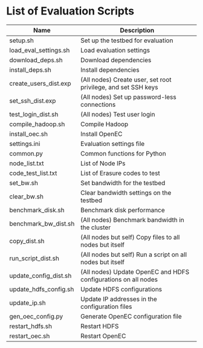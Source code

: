 # List of Evaluation Scripts

| Name | Description |
| ------ | ------ |
| setup.sh | Set up the testbed for evaluation |
| load_eval_settings.sh | Load evaluation settings |
| download_deps.sh | Download dependencies |
| install_deps.sh | Install dependencies |
| create_users_dist.exp | (All nodes) Create user, set root privilege, and set SSH keys |
| set_ssh_dist.exp | (All nodes) Set up password-less connections |
| test_login_dist.sh | (All nodes) Test user login |
| compile_hadoop.sh | Compile Hadoop |
| install_oec.sh | Install OpenEC |
| settings.ini | Evaluation settings file |
| common.py | Common functions for Python |
| node_list.txt | List of Node IPs |
| code_test_list.txt | List of Erasure codes to test |
| set_bw.sh | Set bandwidth for the testbed |
| clear_bw.sh | Clear bandwidth settings on the testbed |
| benchmark_disk.sh | Benchmark disk performance |
| benchmark_bw_dist.sh | (All nodes) Benchmark bandwidth in the cluster |
| copy_dist.sh | (All nodes but self) Copy files to all nodes but itself |
| run_script_dist.sh | (All nodes but self) Run a script on all nodes but itself |
| update_config_dist.sh | (All nodes) Update OpenEC and HDFS configurations on all nodes
| update_hdfs_config.sh | Update HDFS configurations |
| update_ip.sh | Update IP addresses in the configuration files |
| gen_oec_config.py | Generate OpenEC configuration file |
| restart_hdfs.sh | Restart HDFS |
| restart_oec.sh | Restart OpenEC |